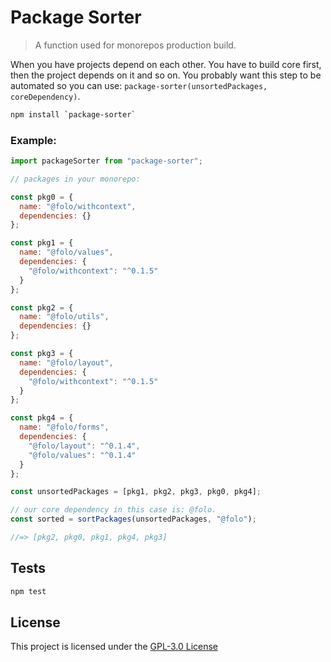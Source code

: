 # Package Sorter

> A function used for monorepos production build.

When you have projects depend on each other. You have to build core first, then
the project depends on it and so on. You probably want this step to be automated
so you can use: `package-sorter(unsortedPackages, coreDependency)`.

```bash
npm install `package-sorter`
```

### Example:

```js
import packageSorter from "package-sorter";

// packages in your monorepo:

const pkg0 = {
  name: "@folo/withcontext",
  dependencies: {}
};

const pkg1 = {
  name: "@folo/values",
  dependencies: {
    "@folo/withcontext": "^0.1.5"
  }
};

const pkg2 = {
  name: "@folo/utils",
  dependencies: {}
};

const pkg3 = {
  name: "@folo/layout",
  dependencies: {
    "@folo/withcontext": "^0.1.5"
  }
};

const pkg4 = {
  name: "@folo/forms",
  dependencies: {
    "@folo/layout": "^0.1.4",
    "@folo/values": "^0.1.4"
  }
};

const unsortedPackages = [pkg1, pkg2, pkg3, pkg0, pkg4];

// our core dependency in this case is: @folo.
const sorted = sortPackages(unsortedPackages, "@folo");

//=> [pkg2, pkg0, pkg1, pkg4, pkg3]
```

## Tests

```sh
npm test
```

## License

This project is licensed under the [GPL-3.0 License](https://github.com/jalal246/packageSorter/blob/master/LICENSE)

